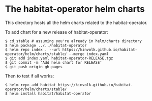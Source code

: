 # The habitat-operator helm charts

This directory hosts all the helm charts related to the habitat-operator.

To add chart for a new release of habitat-operator:

```console
$ cd stable # assuming you're already in helm/charts directory
$ helm package ../../habitat-operator
$ helm repo index . --url https://kinvolk.github.io/habitat-operator/helm/charts/stable/ --merge index.yaml
$ git add index.yaml habitat-operator-RELEASE.tgz
$ git commit -m 'Add helm chart for RELEASE'
$ git push origin gh-pages
```

Then to test if all works:

```console
$ helm repo add habitat https://kinvolk.github.io/habitat-operator/helm/charts/stable/
$ helm install habitat/habitat-operator
```
